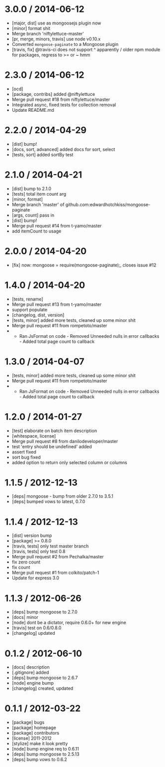 
3.0.0 / 2014-06-12 
==================

 * [major, dist] use as mongoosejs plugin now
 * [minor] format shit
 * Merge branch 'niftylettuce-master'
 * [pr, merge, minors, travis] use node v0.10.x
 * Converted `mongoose-paginate` to a Mongoose plugin
 * [travis, fix] @travis-ci does not support ^ apparently / older npm module for packages, regress to >= or ~ hmm

2.3.0 / 2014-06-12 
==================

 * [ocd]
 * [package, contribs] added @niftylettuce
 * Merge pull request #18 from niftylettuce/master
 * Integrated async, fixed tests for collection removal
 * Update README.md

2.2.0 / 2014-04-29 
==================

 * [dist] bump!
 * [docs, sort, advanced] added docs for sort, select
 * [tests, sort] added sortBy test

2.1.0 / 2014-04-21 
==================

 * [dist] bump to 2.1.0
 * [tests] total item count arg
 * [minor, format]
 * Merge branch 'master' of github.com:edwardhotchkiss/mongoose-paginate
 * [args, count] pass in
 * [dist] bump!
 * Merge pull request #14 from t-yamo/master
 * add itemCount to usage

2.0.0 / 2014-04-20 
==================

 * [fix] now: mongoose = require(mongoose-paginate);, closes issue #12
 
1.4.0 / 2014-04-20 
==================

 * [tests, rename]
 * Merge pull request #13 from t-yamo/master
 * support populate
 * [changelog, dist, version]
 * [tests, minor] added more tests, cleaned up some minor shit
 * Merge pull request #11 from rompetoto/master
 * - Ran JsFormat on code - Removed Unneeded nulls in error callbacks - Added total page count to callback

1.3.0 / 2014-04-07 
==================

 * [tests, minor] added more tests, cleaned up some minor shit
 * Merge pull request #11 from rompetoto/master
 * - Ran JsFormat on code - Removed Unneeded nulls in error callbacks - Added total page count to callback

1.2.0 / 2014-01-27 
==================

 * [test] elaborate on batch item description
 * [whitespace, license]
 * Merge pull request #8 from danilodeveloper/master
 * test 'entry should be undefined' added
 * assert fixed
 * sort bug fixed
 * added option to return only selected column or columns

1.1.5 / 2012-12-13 
==================

  * [deps] mongoose - bump from older 2.7.0 to 3.5.1
  * [deps] bumped vows to latest, 0.7.0

1.1.4 / 2012-12-13 
==================

  * [dist] version bump
  * [package] >= 0.8.0
  * [travis, tests] only test master branch
  * [travis, tests] only test 0.8
  * Merge pull request #2 from Pechalka/master
  * fix zero count
  * fix count
  * Merge pull request #1 from colkito/patch-1
  * Update for express 3.0

1.1.3 / 2012-06-26 
==================

  * [deps] bump mongoose to 2.7.0
  * [docs] minor
  * [node] dont be a dictator, require 0.6.0+ for new engine
  * [travis] test on 0.6/0.8.0
  * [changelog] updated

0.1.2 / 2012-06-10 
==================

  * [docs] description
  * [.gitignore] added
  * [deps] bump mongoose to 2.6.7
  * [node] engine bump
  * [changelog] created, updated

0.1.1 / 2012-03-22 
==================

  * [package] bugs
  * [package] homepage
  * [package] contributors
  * [license] 2011-2012
  * [stylize] make it look pretty
  * [node] bump engine req to 0.6.11
  * [deps] bump mongoose to 2.5.13
  * [deps] bump vows to 0.6.2

